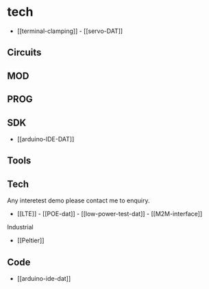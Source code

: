 
# tech 

- [[terminal-clamping]] - [[servo-DAT]]



## Circuits 

## MOD

## PROG

## SDK
- [[arduino-IDE-DAT]]


## Tools


## Tech

Any interetest demo please contact me to enquiry.

- [[LTE]] - [[POE-dat]] - [[low-power-test-dat]] - [[M2M-interface]]

Industrial 
- [[Peltier]]


## Code 
- [[arduino-ide-dat]]
